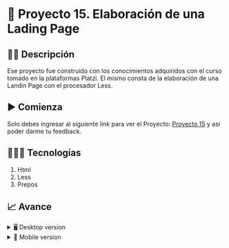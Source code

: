 # 📝 Proyecto 15. Elaboración de una Lading Page


## ✍🏻 Descripción 
Ese proyecto fue construido con los conocimientos adquiridos con el curso tomado en la plataformas Platzi. El mismo consta de la elaboración de una Landin Page con el procesador Less. 

## ▶️ Comienza
Solo debes ingresar al siguiente link para ver el Proyecto: [Proyecto 15](https://diegudeveloper.github.io/Proyecto15-less/) y así poder darme tu feedback.

## 👨🏻‍💻 Tecnologías
1. Html
2. Less
3. Prepos

## 📈 Avance
<details>
    <summary>🖥 Desktop version</summary>

![](https://github.com/diegudeveloper/Proyecto15-less/blob/gh-pages/images/less.png)

</details>

<details>
    <summary>📱 Mobile version</summary>
    
![]()

</details>